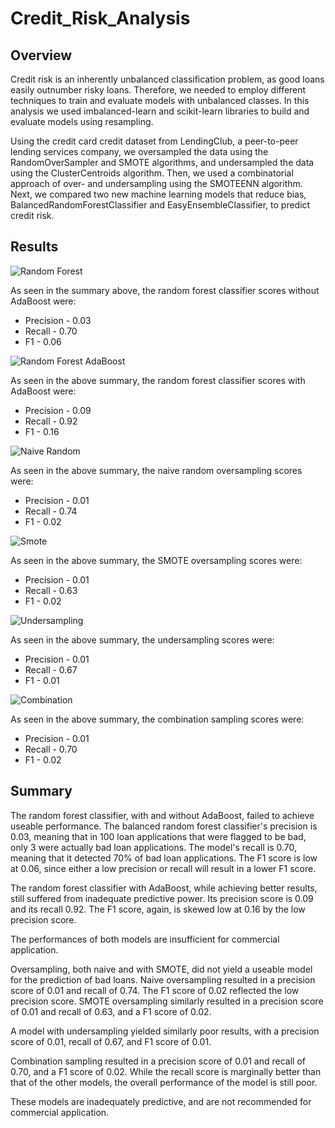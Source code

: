 # Credit_Risk_Analysis

## Overview

Credit risk is an inherently unbalanced classification problem, as good loans easily outnumber risky loans. Therefore, we needed to employ different techniques to train and evaluate models with unbalanced classes. In this analysis we used imbalanced-learn and scikit-learn libraries to build and evaluate models using resampling.

Using the credit card credit dataset from LendingClub, a peer-to-peer lending services company, we oversampled the data using the RandomOverSampler and SMOTE algorithms, and undersampled the data using the ClusterCentroids algorithm. Then, we used a combinatorial approach of over- and undersampling using the SMOTEENN algorithm. Next, we compared two new machine learning models that reduce bias, BalancedRandomForestClassifier and EasyEnsembleClassifier, to predict credit risk.

## Results

![Random Forest](https://user-images.githubusercontent.com/101157423/177043348-8292e207-094b-4305-bdd2-67f02ba7362e.png)

As seen in the summary above, the random forest classifier scores without AdaBoost were:
- Precision - 0.03
- Recall - 0.70
- F1 - 0.06

![Random Forest AdaBoost](https://user-images.githubusercontent.com/101157423/177043712-7f038a26-81d8-4436-b911-b124e5e32d7c.png)

As seen in the above summary, the random forest classifier scores with AdaBoost were:
- Precision - 0.09
- Recall - 0.92
- F1 - 0.16

![Naive Random](https://user-images.githubusercontent.com/101157423/177044054-5adbfbe4-22ba-4efc-8222-bbda2c9f4b9f.png)

As seen in the above summary, the naive random oversampling scores were:
- Precision - 0.01
- Recall - 0.74
- F1 - 0.02

![Smote](https://user-images.githubusercontent.com/101157423/177044157-b6553a6a-b2d3-496b-9338-13f90cd2dcb5.png)

As seen in the above summary, the SMOTE oversampling scores were:
- Precision - 0.01
- Recall - 0.63
- F1 - 0.02

![Undersampling](https://user-images.githubusercontent.com/101157423/177044338-67d3bc2e-80bf-409f-99a7-59b7a1f2a4b6.png)

As seen in the above summary, the undersampling scores were:
- Precision - 0.01
- Recall - 0.67
- F1 - 0.01

![Combination](https://user-images.githubusercontent.com/101157423/177044538-ce1875b1-7ba2-401c-bdb3-1172050b5d1a.png)

As seen in the above summary, the combination sampling scores were:
- Precision - 0.01
- Recall - 0.70
- F1 - 0.02

## Summary

The random forest classifier, with and without AdaBoost, failed to achieve useable performance. The balanced random forest classifier's precision is 0.03, meaning that in 100 loan applications that were flagged to be bad, only 3 were actually bad loan applications. The model's recall is 0.70, meaning that it detected 70% of bad loan applications. The F1 score is low at 0.06, since either a low precision or recall will result in a lower F1 score.

The random forest classifier with AdaBoost, while achieving better results, still suffered from inadequate predictive power. Its precision score is 0.09 and its recall 0.92. The F1 score, again, is skewed low at 0.16 by the low precision score.

The performances of both models are insufficient for commercial application.

Oversampling, both naive and with SMOTE, did not yield a useable model for the prediction of bad loans. Naive oversampling resulted in a precision score of 0.01 and recall of 0.74. The F1 score of 0.02 reflected the low precision score. SMOTE oversampling similarly resulted in a precision score of 0.01 and recall of 0.63, and a F1 score of 0.02.

A model with undersampling yielded similarly poor results, with a precision score of 0.01, recall of 0.67, and F1 score of 0.01.

Combination sampling resulted in a precision score of 0.01 and recall of 0.70, and a F1 score of 0.02. While the recall score is marginally better than that of the other models, the overall performance of the model is still poor.

These models are inadequately predictive, and are not recommended for commercial application.
